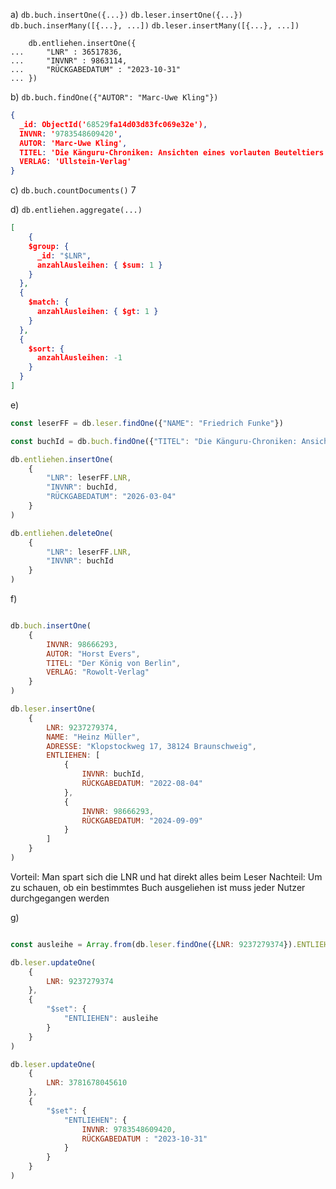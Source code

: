 a)  `db.buch.insertOne({...})`
    `db.leser.insertOne({...})`
    `db.buch.inserMany([{...}, ...])`
    `db.leser.insertMany([{...}, ...])`

```
    db.entliehen.insertOne({
...     "LNR" : 36517836,
...     "INVNR" : 9863114,
...     "RÜCKGABEDATUM" : "2023-10-31"
... })
```

b)  `db.buch.findOne({"AUTOR": "Marc-Uwe Kling"})`
``` JSON 
{
  _id: ObjectId('68529fa14d03d83fc069e32e'),
  INVNR: '9783548609420',
  AUTOR: 'Marc-Uwe Kling',
  TITEL: 'Die Känguru-Chroniken: Ansichten eines vorlauten Beuteltiers',
  VERLAG: 'Ullstein-Verlag'
}
```
c)  `db.buch.countDocuments()`
7

d)  `db.entliehen.aggregate(...)`
``` JSON
[
    {
    $group: {
      _id: "$LNR",
      anzahlAusleihen: { $sum: 1 }
    }
  },
  {
    $match: {
      anzahlAusleihen: { $gt: 1 }
    }
  },
  {
    $sort: {
      anzahlAusleihen: -1
    }
  }
]
```

e)
``` js
const leserFF = db.leser.findOne({"NAME": "Friedrich Funke"})

const buchId = db.buch.findOne({"TITEL": "Die Känguru-Chroniken: Ansichten eines vorlauten Beuteltiers"}).INVNR

db.entliehen.insertOne(
    {
        "LNR": leserFF.LNR,
        "INVNR": buchId,
        "RÜCKGABEDATUM": "2026-03-04"
    }
)

db.entliehen.deleteOne(
    {
        "LNR": leserFF.LNR,
        "INVNR": buchId
    }
)
```

f)
``` js

db.buch.insertOne(
    {
        INVNR: 98666293,
        AUTOR: "Horst Evers",
        TITEL: "Der König von Berlin",
        VERLAG: "Rowolt-Verlag"
    }
)

db.leser.insertOne(
    {
        LNR: 9237279374,
        NAME: "Heinz Müller",
        ADRESSE: "Klopstockweg 17, 38124 Braunschweig",
        ENTLIEHEN: [
            {
                INVNR: buchId,
                RÜCKGABEDATUM: "2022-08-04" 
            },
            {
                INVNR: 98666293,
                RÜCKGABEDATUM: "2024-09-09"
            }
        ]
    }
)

```
Vorteil: Man spart sich die LNR und hat direkt alles beim Leser
Nachteil: Um zu schauen, ob ein bestimmtes Buch ausgeliehen ist muss jeder Nutzer durchgegangen werden


g)
``` js

const ausleihe = Array.from(db.leser.findOne({LNR: 9237279374}).ENTLIEHEN).filter((o) => o.INVNR !== "9783548609420");

db.leser.updateOne(
    {
        LNR: 9237279374
    },
    {
        "$set": {
            "ENTLIEHEN": ausleihe
        }
    }
)

db.leser.updateOne(
    {
        LNR: 3781678045610
    },
    {
        "$set": {
            "ENTLIEHEN": {
                INVNR: 9783548609420,
                RÜCKGABEDATUM : "2023-10-31"
            }
        }
    }
)
```

